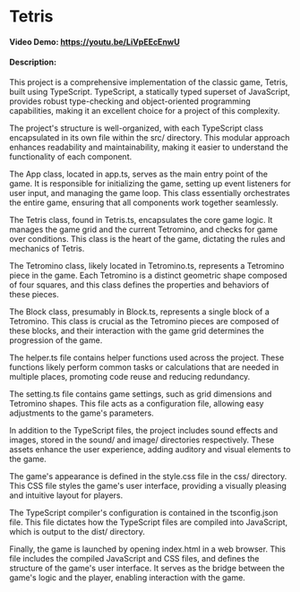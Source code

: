 # Tetris
#### Video Demo: https://youtu.be/LiVpEEcEnwU
#### Description:
This project is a comprehensive implementation of the classic game, Tetris, built using TypeScript. TypeScript, a statically typed superset of JavaScript, provides robust type-checking and object-oriented programming capabilities, making it an excellent choice for a project of this complexity.

The project's structure is well-organized, with each TypeScript class encapsulated in its own file within the src/ directory. This modular approach enhances readability and maintainability, making it easier to understand the functionality of each component.

The App class, located in app.ts, serves as the main entry point of the game. It is responsible for initializing the game, setting up event listeners for user input, and managing the game loop. This class essentially orchestrates the entire game, ensuring that all components work together seamlessly.

The Tetris class, found in Tetris.ts, encapsulates the core game logic. It manages the game grid and the current Tetromino, and checks for game over conditions. This class is the heart of the game, dictating the rules and mechanics of Tetris.

The Tetromino class, likely located in Tetromino.ts, represents a Tetromino piece in the game. Each Tetromino is a distinct geometric shape composed of four squares, and this class defines the properties and behaviors of these pieces.

The Block class, presumably in Block.ts, represents a single block of a Tetromino. This class is crucial as the Tetromino pieces are composed of these blocks, and their interaction with the game grid determines the progression of the game.

The helper.ts file contains helper functions used across the project. These functions likely perform common tasks or calculations that are needed in multiple places, promoting code reuse and reducing redundancy.

The setting.ts file contains game settings, such as grid dimensions and Tetromino shapes. This file acts as a configuration file, allowing easy adjustments to the game's parameters.

In addition to the TypeScript files, the project includes sound effects and images, stored in the sound/ and image/ directories respectively. These assets enhance the user experience, adding auditory and visual elements to the game.

The game's appearance is defined in the style.css file in the css/ directory. This CSS file styles the game's user interface, providing a visually pleasing and intuitive layout for players.

The TypeScript compiler's configuration is contained in the tsconfig.json file. This file dictates how the TypeScript files are compiled into JavaScript, which is output to the dist/ directory.

Finally, the game is launched by opening index.html in a web browser. This file includes the compiled JavaScript and CSS files, and defines the structure of the game's user interface. It serves as the bridge between the game's logic and the player, enabling interaction with the game.
